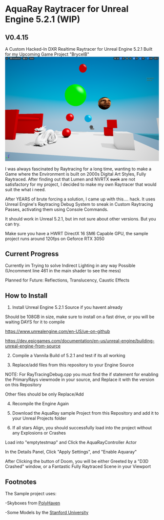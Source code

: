 # __AquaRay Raytracer for Unreal Engine 5.2.1 (WIP)__
## V0.4.15
A Custom Hacked-In DXR Realtime Raytracer for Unreal Engine 5.2.1 Built for my Upcoming Game Project "BryceIB"
![alt text](yay/img1.png)

I was always fascinated by Raytracing for a long time, wanting to make a Game where the Environment is built on 2000s Digital Art Styles, Fully Raytraced. After finding out that Lumen and NVRTX ~~suck~~ are not satisfactory for my project, I decided to make my own Raytracer that would suit the what i need.

After YEARS of brute forcing a solution, I came up with this.... hack. It uses Unreal Engine's Raytracing Debug System to sneak in Custom Raytracing Passes, activating them using Console Commands.

It should work in Unreal 5.2.1, but im not sure about other versions. But you can try.

Make sure you have a HWRT DirectX 16 SM6 Capable GPU, the sample project runs around 120fps on Geforce RTX 3050 

## __Current Progress__
Currently im Trying to solve Indirect Lighting in any way Possible (Uncomment line 461 in the main shader to see the mess)

Planned for Future: Reflections, Translucency, Caustic Effects

## __How to Install__
1. Install Unreal Engine 5.2.1 Source  if you havent already

Should be 108GB in size, make sure to install on a fast drive, or you will be waiting DAYS for it to compile

https://www.unrealengine.com/en-US/ue-on-github

https://dev.epicgames.com/documentation/en-us/unreal-engine/building-unreal-engine-from-source



2. Compile a Vannila Build of 5.2.1 and test if its all working



3. Replace/add files from this repository to your Engine Source

NOTE: For RayTracingDebug.cpp you must find the if statement for enabling the PrimaryRays viewmode in your source, and Replace it with the version on this Repository

Other files should be only Replace/Add



4. Recompile the Engine Again



5. Download the AquaRay sample Project from this Repository and add it to your Unreal Projects folder



6. If all stars Align, you should successfully load into the project without any Explosions or Crashes

Load into "emptytestmap" and Click the AquaRayController Actor

In the Details Panel, Click "Apply Settings", and "Enable Aquaray"

After Clicking the button of Doom, you will be either Greeted by a "D3D Crashed" window, or a Fantastic Fully Raytraced Scene in your Viewport

## __Footnotes__

The Sample project uses:

-Skyboxes from [PolyHaven](https://polyhaven.com/)

-Some Models by the [Stanford University](https://graphics.stanford.edu/data/3Dscanrep/)
